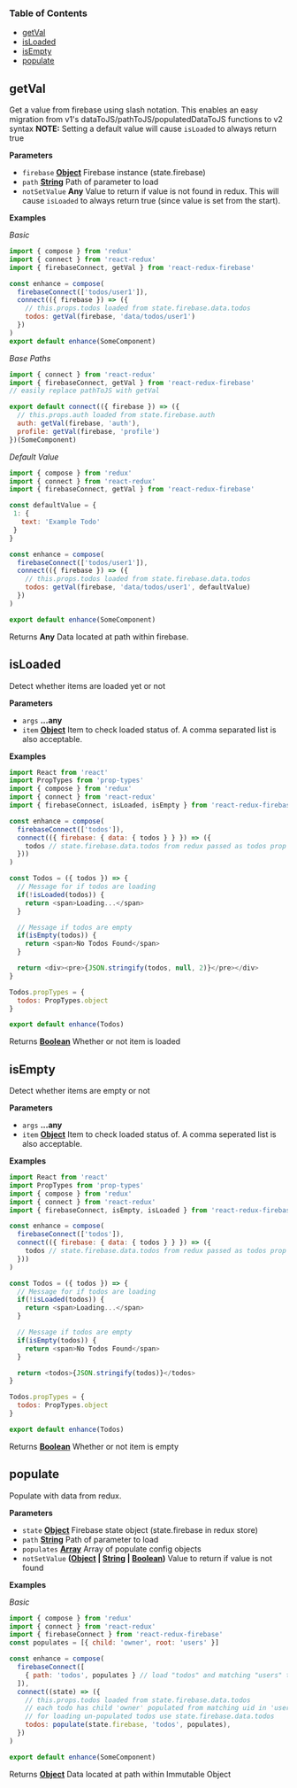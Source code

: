 <!-- Generated by documentation.js. Update this documentation by updating the source code. -->

### Table of Contents

-   [getVal][1]
-   [isLoaded][2]
-   [isEmpty][3]
-   [populate][4]

## getVal

Get a value from firebase using slash notation.  This enables an easy
migration from v1's dataToJS/pathToJS/populatedDataToJS functions to v2 syntax
**NOTE:** Setting a default value will cause `isLoaded` to always return true

**Parameters**

-   `firebase` **[Object][5]** Firebase instance (state.firebase)
-   `path` **[String][6]** Path of parameter to load
-   `notSetValue` **Any** Value to return if value is not
    found in redux. This will cause `isLoaded` to always return true (since
    value is set from the start).

**Examples**

_Basic_

```javascript
import { compose } from 'redux'
import { connect } from 'react-redux'
import { firebaseConnect, getVal } from 'react-redux-firebase'

const enhance = compose(
  firebaseConnect(['todos/user1']),
  connect(({ firebase }) => ({
    // this.props.todos loaded from state.firebase.data.todos
    todos: getVal(firebase, 'data/todos/user1')
  })
)
export default enhance(SomeComponent)
```

_Base Paths_

```javascript
import { connect } from 'react-redux'
import { firebaseConnect, getVal } from 'react-redux-firebase'
// easily replace pathToJS with getVal

export default connect(({ firebase }) => ({
  // this.props.auth loaded from state.firebase.auth
  auth: getVal(firebase, 'auth'),
  profile: getVal(firebase, 'profile')
})(SomeComponent)
```

_Default Value_

```javascript
import { compose } from 'redux'
import { connect } from 'react-redux'
import { firebaseConnect, getVal } from 'react-redux-firebase'

const defaultValue = {
 1: {
   text: 'Example Todo'
 }
}

const enhance = compose(
  firebaseConnect(['todos/user1']),
  connect(({ firebase }) => ({
    // this.props.todos loaded from state.firebase.data.todos
    todos: getVal(firebase, 'data/todos/user1', defaultValue)
  })
)

export default enhance(SomeComponent)
```

Returns **Any** Data located at path within firebase.

## isLoaded

Detect whether items are loaded yet or not

**Parameters**

-   `args` **...any** 
-   `item` **[Object][5]** Item to check loaded status of. A comma separated
    list is also acceptable.

**Examples**

```javascript
import React from 'react'
import PropTypes from 'prop-types'
import { compose } from 'redux'
import { connect } from 'react-redux'
import { firebaseConnect, isLoaded, isEmpty } from 'react-redux-firebase'

const enhance = compose(
  firebaseConnect(['todos']),
  connect(({ firebase: { data: { todos } } }) => ({
    todos // state.firebase.data.todos from redux passed as todos prop
  }))
)

const Todos = ({ todos }) => {
  // Message for if todos are loading
  if(!isLoaded(todos)) {
    return <span>Loading...</span>
  }

  // Message if todos are empty
  if(isEmpty(todos)) {
    return <span>No Todos Found</span>
  }

  return <div><pre>{JSON.stringify(todos, null, 2)}</pre></div>
}

Todos.propTypes = {
  todos: PropTypes.object
}

export default enhance(Todos)
```

Returns **[Boolean][7]** Whether or not item is loaded

## isEmpty

Detect whether items are empty or not

**Parameters**

-   `args` **...any** 
-   `item` **[Object][5]** Item to check loaded status of. A comma seperated list
    is also acceptable.

**Examples**

```javascript
import React from 'react'
import PropTypes from 'prop-types'
import { compose } from 'redux'
import { connect } from 'react-redux'
import { firebaseConnect, isEmpty, isLoaded } from 'react-redux-firebase'

const enhance = compose(
  firebaseConnect(['todos']),
  connect(({ firebase: { data: { todos } } }) => ({
    todos // state.firebase.data.todos from redux passed as todos prop
  }))
)

const Todos = ({ todos }) => {
  // Message for if todos are loading
  if(!isLoaded(todos)) {
    return <span>Loading...</span>
  }

  // Message if todos are empty
  if(isEmpty(todos)) {
    return <span>No Todos Found</span>
  }

  return <todos>{JSON.stringify(todos)}</todos>
}

Todos.propTypes = {
  todos: PropTypes.object
}

export default enhance(Todos)
```

Returns **[Boolean][7]** Whether or not item is empty

## populate

Populate with data from redux.

**Parameters**

-   `state` **[Object][5]** Firebase state object (state.firebase in redux store)
-   `path` **[String][6]** Path of parameter to load
-   `populates` **[Array][8]** Array of populate config objects
-   `notSetValue` **([Object][5] \| [String][6] \| [Boolean][7])** Value to return if value is not found

**Examples**

_Basic_

```javascript
import { compose } from 'redux'
import { connect } from 'react-redux'
import { firebaseConnect } from 'react-redux-firebase'
const populates = [{ child: 'owner', root: 'users' }]

const enhance = compose(
  firebaseConnect([
    { path: 'todos', populates } // load "todos" and matching "users" to redux
  ]),
  connect((state) => ({
    // this.props.todos loaded from state.firebase.data.todos
    // each todo has child 'owner' populated from matching uid in 'users' root
    // for loading un-populated todos use state.firebase.data.todos
    todos: populate(state.firebase, 'todos', populates),
  })
)

export default enhance(SomeComponent)
```

Returns **[Object][5]** Data located at path within Immutable Object

[1]: #getval

[2]: #isloaded

[3]: #isempty

[4]: #populate

[5]: https://developer.mozilla.org/docs/Web/JavaScript/Reference/Global_Objects/Object

[6]: https://developer.mozilla.org/docs/Web/JavaScript/Reference/Global_Objects/String

[7]: https://developer.mozilla.org/docs/Web/JavaScript/Reference/Global_Objects/Boolean

[8]: https://developer.mozilla.org/docs/Web/JavaScript/Reference/Global_Objects/Array
